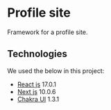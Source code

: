 # Profile site 
Framework for a profile site. 

## Technologies

We used the below in this project:

* [React js](https://reactjs.org/) 17.0.1
* [Next js](https://nextjs.org/) 10.0.6
* [Chakra UI](https://chakra-ui.com/) 1.3.1
